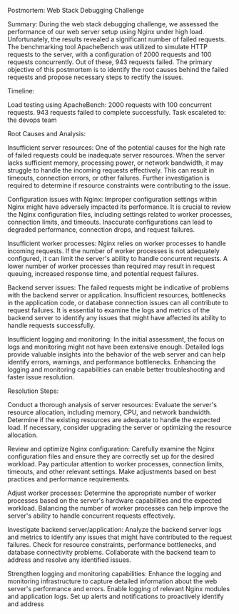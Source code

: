 Postmortem: Web Stack Debugging Challenge

Summary:
During the web stack debugging challenge, we assessed the performance of our web server setup using Nginx under high load. Unfortunately, the results revealed a significant number of failed requests. The benchmarking tool ApacheBench was utilized to simulate HTTP requests to the server, with a configuration of 2000 requests and 100 requests concurrently. Out of these, 943 requests failed. The primary objective of this postmortem is to identify the root causes behind the failed requests and propose necessary steps to rectify the issues.

Timeline:

Load testing using ApacheBench: 2000 requests with 100 concurrent requests.
943 requests failed to complete successfully.
Task escaleted to: the devops team

Root Causes and Analysis:

Insufficient server resources: One of the potential causes for the high rate of failed requests could be inadequate server resources. When the server lacks sufficient memory, processing power, or network bandwidth, it may struggle to handle the incoming requests effectively. This can result in timeouts, connection errors, or other failures. Further investigation is required to determine if resource constraints were contributing to the issue.

Configuration issues with Nginx: Improper configuration settings within Nginx might have adversely impacted its performance. It is crucial to review the Nginx configuration files, including settings related to worker processes, connection limits, and timeouts. Inaccurate configurations can lead to degraded performance, connection drops, and request failures.

Insufficient worker processes: Nginx relies on worker processes to handle incoming requests. If the number of worker processes is not adequately configured, it can limit the server's ability to handle concurrent requests. A lower number of worker processes than required may result in request queuing, increased response time, and potential request failures.

Backend server issues: The failed requests might be indicative of problems with the backend server or application. Insufficient resources, bottlenecks in the application code, or database connection issues can all contribute to request failures. It is essential to examine the logs and metrics of the backend server to identify any issues that might have affected its ability to handle requests successfully.

Insufficient logging and monitoring: In the initial assessment, the focus on logs and monitoring might not have been extensive enough. Detailed logs provide valuable insights into the behavior of the web server and can help identify errors, warnings, and performance bottlenecks. Enhancing the logging and monitoring capabilities can enable better troubleshooting and faster issue resolution.

Resolution Steps:

Conduct a thorough analysis of server resources: Evaluate the server's resource allocation, including memory, CPU, and network bandwidth. Determine if the existing resources are adequate to handle the expected load. If necessary, consider upgrading the server or optimizing the resource allocation.

Review and optimize Nginx configuration: Carefully examine the Nginx configuration files and ensure they are correctly set up for the desired workload. Pay particular attention to worker processes, connection limits, timeouts, and other relevant settings. Make adjustments based on best practices and performance requirements.

Adjust worker processes: Determine the appropriate number of worker processes based on the server's hardware capabilities and the expected workload. Balancing the number of worker processes can help improve the server's ability to handle concurrent requests effectively.

Investigate backend server/application: Analyze the backend server logs and metrics to identify any issues that might have contributed to the request failures. Check for resource constraints, performance bottlenecks, and database connectivity problems. Collaborate with the backend team to address and resolve any identified issues.

Strengthen logging and monitoring capabilities: Enhance the logging and monitoring infrastructure to capture detailed information about the web server's performance and errors. Enable logging of relevant Nginx modules and application logs. Set up alerts and notifications to proactively identify and address
